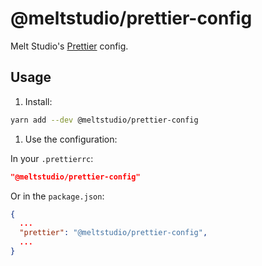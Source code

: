 # @meltstudio/prettier-config

Melt Studio's [Prettier](https://prettier.io/) config.

## Usage

1. Install:

```bash
yarn add --dev @meltstudio/prettier-config
```

1. Use the configuration:

In your `.prettierrc`:

```json
"@meltstudio/prettier-config"
```

Or in the `package.json`:

```json
{
  ...
  "prettier": "@meltstudio/prettier-config",
  ...
}
```


